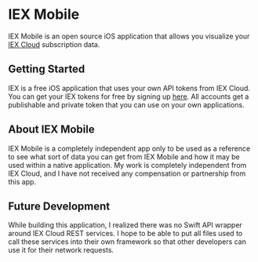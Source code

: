 # IEX Mobile
IEX Mobile is an open source iOS application that allows you visualize your [IEX Cloud](https://iexcloud.io) subscription data.

## Getting Started
IEX is a free iOS application that uses your own API tokens from IEX Cloud. You can get your IEX tokens for free by signing up [here](https://iexcloud.io/cloud-login#/register/). All accounts get a publishable and private token that you can use on your own applications. 

## About IEX Mobile
IEX Mobile is a completely independent app only to be used as a reference to see what sort of data you can get from IEX Mobile and how it may be used within a native application. My work is completely independent from IEX Cloud, and I have not received any compensation or partnership from this app.

## Future Development
While building this application, I realized there was no Swift API wrapper around IEX Cloud REST services. I hope to be able to put all files used to call these services into their own framework so that other developers can use it for their network requests.